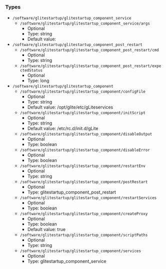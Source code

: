
### Types

 - `/software/glitestartup/glitestartup_component_service`
    - `/software/glitestartup/glitestartup_component_service/args`
        - Optional
        - Type: string
        - Default value: 
 - `/software/glitestartup/glitestartup_component_post_restart`
    - `/software/glitestartup/glitestartup_component_post_restart/cmd`
        - Optional
        - Type: string
    - `/software/glitestartup/glitestartup_component_post_restart/expectedStatus`
        - Optional
        - Type: long
 - `/software/glitestartup/glitestartup_component`
    - `/software/glitestartup/glitestartup_component/configFile`
        - Optional
        - Type: string
        - Default value: /opt/glite/etc/gLiteservices
    - `/software/glitestartup/glitestartup_component/initScript`
        - Optional
        - Type: string
        - Default value: /etc/rc.d/init.d/gLite
    - `/software/glitestartup/glitestartup_component/disableOutput`
        - Optional
        - Type: boolean
    - `/software/glitestartup/glitestartup_component/disableError`
        - Optional
        - Type: boolean
    - `/software/glitestartup/glitestartup_component/restartEnv`
        - Optional
        - Type: string
    - `/software/glitestartup/glitestartup_component/postRestart`
        - Optional
        - Type: glitestartup_component_post_restart
    - `/software/glitestartup/glitestartup_component/restartServices`
        - Optional
        - Type: boolean
    - `/software/glitestartup/glitestartup_component/createProxy`
        - Optional
        - Type: boolean
        - Default value: true
    - `/software/glitestartup/glitestartup_component/scriptPaths`
        - Optional
        - Type: string
    - `/software/glitestartup/glitestartup_component/services`
        - Optional
        - Type: glitestartup_component_service
